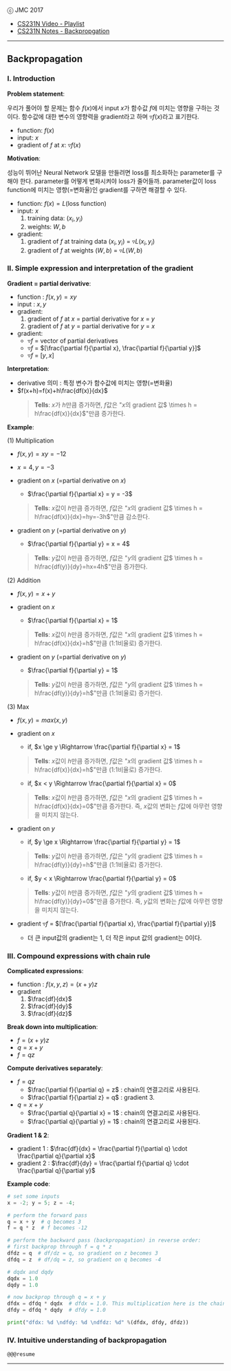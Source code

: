 
ⓒ JMC 2017

+ [CS231N Video - Playlist](https://www.youtube.com/playlist?list=PL3FW7Lu3i5JvHM8ljYj-zLfQRF3EO8sYv)  
+ [CS231N Notes - Backpropgation](http://cs231n.github.io/optimization-2/)

---

## Backpropagation

### I. Introduction

**Problem statement**:

우리가 풀어야 할 문제는 함수 $f(x)$에서 input $x$가 함수값 $f$에 미치는 영향을 구하는 것이다.
함수값에 대한 변수의 영향력을 gradient라고 하며 $\triangledown f(x)$라고 표기한다.

+ function: $f(x)$
+ input: $x$
+ gradient of $f$ at $x$: $\triangledown f(x)$

**Motivation**:

성능이 뛰어난 Neural Network 모델을 만들려면 loss를 최소화하는 parameter를 구해야 한다.
parameter를 어떻게 변화시켜야 loss가 줄어들까.
parameter값이 loss function에 미치는 영향(=변화율)인 gradient를 구하면 해결할 수 있다.

+ function: $f(x) = L$(loss function)
+ input: $x$
  1. training data: $(x_i, y_i)$
  2. weights: $W, b$
+ gradient:
  1. gradient of $f$ at training data $(x_i, y_i)$ = $\triangledown L(x_i, y_i)$
  2. gradient of $f$ at weights $(W, b)$ = $\triangledown L(W, b)$

### II. Simple expression and interpretation of the gradient

**Gradient = partial derivative**:

+ function : $f(x, y) = xy$
+ input : $x, y$
+ gradient:
  1. gradient of $f$ at $x$ = partial derivative for $x$ = $y$
  2. gradient of $f$ at $y$ = partial derivative for $y$ = $x$
+ gradient:
  + $\triangledown f$ = vector of partial derivatives
  + $\triangledown f$ = $[\frac{\partial f}{\partial x}, \frac{\partial f}{\partial y}]$
  + $\triangledown f$ = $[y, x]$

**Interpretation**:

+ derivative 의미 : 특정 변수가 함수값에 미치는 영향(=변화율)
+ $f(x+h)=f(x)+h\frac{df(x)}{dx}$
  > **Tells**: $x$가 $h$만큼 증가하면, $f$값은 "$x$의 gradient 값$ \times h = h\frac{df(x)}{dx}$"만큼 증가한다.

**Example**:

(1) Multiplication

+ $f(x,y) = xy = -12$
+ $x = 4, y=-3$
+ gradient on $x$ (=partial derivative on $x$)
  + $\frac{\partial f}{\partial x} = y = -3$
  > **Tells**: $x$값이 $h$만큼 증가하면, $f$값은 "$x$의 gradient 값$ \times h = h\frac{df(x)}{dx}=hy=-3h$"만큼 감소한다.

+ gradient on $y$ (=partial derivative on $y$)
  + $\frac{\partial f}{\partial y} = x = 4$
  > **Tells**: $y$값이 $h$만큼 증가하면, $f$값은 "$y$의 gradient 값$ \times h = h\frac{df(y)}{dy}=hx=4h$"만큼 증가한다.

(2) Addition

+ $f(x,y)=x+y$
+ gradient on $x$
  + $\frac{\partial f}{\partial x} = 1$
  > **Tells**: $x$값이 $h$만큼 증가하면, $f$값은 "$x$의 gradient 값$ \times h = h\frac{df(x)}{dx}=h$"만큼 (1:1비율로) 증가한다.

+ gradient on $y$ (=partial derivative on $y$)
  + $\frac{\partial f}{\partial y} = 1$
  > **Tells**: $y$값이 $h$만큼 증가하면, $f$값은 "$y$의 gradient 값$ \times h = h\frac{df(y)}{dy}=h$"만큼 (1:1비율로) 증가한다.

(3) Max

+ $f(x,y)=max(x,y)$
+ gradient on $x$
  + if, $x \ge y \Rightarrow \frac{\partial f}{\partial x} = 1$
  > **Tells**: $x$값이 $h$만큼 증가하면, $f$값은 "$x$의 gradient 값$ \times h = h\frac{df(x)}{dx}=h$"만큼 (1:1비율로) 증가한다.

  + if, $x < y \Rightarrow \frac{\partial f}{\partial x} = 0$
  > **Tells**: $x$값이 $h$만큼 증가하면, $f$값은 "$x$의 gradient 값$ \times h = h\frac{df(x)}{dx}=0$"만큼 증가한다. 즉, $x$값의 변화는 $f$값에 아무런 영향을 미치지 않는다.

+ gradient on $y$
  + if, $y \ge x \Rightarrow \frac{\partial f}{\partial y} = 1$
  > **Tells**: $y$값이 $h$만큼 증가하면, $f$값은 "$y$의 gradient 값$ \times h = h\frac{df(y)}{dy}=h$"만큼 (1:1비율로) 증가한다.

  + if, $y < x \Rightarrow \frac{\partial f}{\partial y} = 0$
  > **Tells**: $y$값이 $h$만큼 증가하면, $f$값은 "$y$의 gradient 값$ \times h = h\frac{df(y)}{dy}=0$"만큼 증가한다. 즉, $y$값의 변화는 $f$값에 아무런 영향을 미치지 않는다.

+ gradient $\triangledown f$ = $[\frac{\partial f}{\partial x}, \frac{\partial f}{\partial y}]$
  + 더 큰 input값의 gradient는 1, 더 작은 input 값의 gradient는 0이다.


### III. Compound expressions with chain rule

**Complicated expressions**:

+ function : $f(x, y, z) = (x+y)z$
+ gradient
  1. $\frac{df}{dx}$
  2. $\frac{df}{dy}$
  3. $\frac{df}{dz}$

**Break down into multiplication**:

+ $f = (x+y)z$
+ $q = x + y$
+ $f = qz$

**Compute derivatives separately**:

+ $f = qz$
  + $\frac{\partial f}{\partial q} = z$ : chain의 연결고리로 사용된다.
  + $\frac{\partial f}{\partial z} = q$ : gradient 3.
+ $q = x + y$
  + $\frac{\partial q}{\partial x} = 1$ : chain의 연결고리로 사용된다.
  + $\frac{\partial q}{\partial y} = 1$ : chain의 연결고리로 사용된다.

**Gradient 1 & 2**:

+ gradient 1 : $\frac{df}{dx} = \frac{\partial f}{\partial q} \cdot \frac{\partial q}{\partial x}$
+ gradient 2 : $\frac{df}{dy} = \frac{\partial f}{\partial q} \cdot \frac{\partial q}{\partial y}$

**Example code**:

```python
# set some inputs
x = -2; y = 5; z = -4;

# perform the forward pass
q = x + y  # q becomes 3
f = q * z  # f becomes -12

# perform the backward pass (backpropagation) in reverse order:
# first backprop through f = q * z
dfdz = q  # df/dz = q, so gradient on z becomes 3
dfdq = z  # df/dq = z, so gradient on q becomes -4

# dqdx and dqdy
dqdx = 1.0
dqdy = 1.0

# now backprop through q = x + y
dfdx = dfdq * dqdx  # dfdx = 1.0. This multiplication here is the chain rule!
dfdy = dfdq * dqdy  # dfdy = 1.0

print("dfdx: %d \ndfdy: %d \ndfdz: %d" %(dfdx, dfdy, dfdz))
```

### IV. Intuitive understanding of backpropagation

`@@@resume`

---

